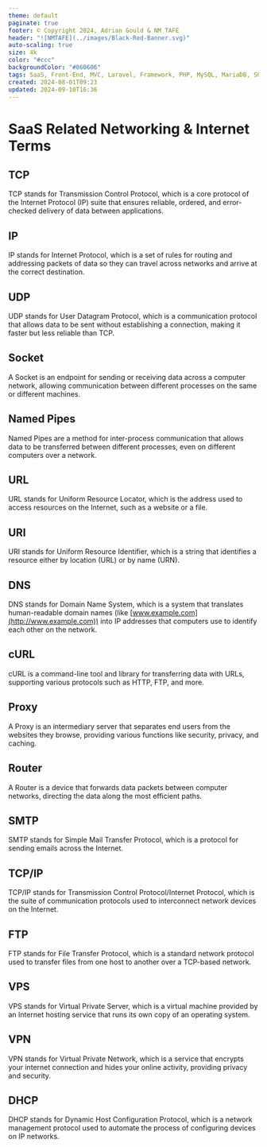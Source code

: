 ```yaml
---
theme: default
paginate: true
footer: © Copyright 2024, Adrian Gould & NM TAFE
header: "![NMTAFE](../images/Black-Red-Banner.svg)"
auto-scaling: true
size: 4k
color: "#ccc"
backgroundColor: "#060606"
tags: SaaS, Front-End, MVC, Laravel, Framework, PHP, MySQL, MariaDB, SQLite, Testing, Unit Testing, Feature Testng, PEST
created: 2024-08-01T09:23
updated: 2024-09-10T16:36
---
```


# SaaS Related Networking & Internet Terms
## TCP

TCP stands for Transmission Control Protocol, which is a core protocol of the Internet Protocol (IP) suite that ensures reliable, ordered, and error-checked delivery of data between applications.

## IP

IP stands for Internet Protocol, which is a set of rules for routing and addressing packets of data so they can travel across networks and arrive at the correct destination.

## UDP

UDP stands for User Datagram Protocol, which is a communication protocol that allows data to be sent without establishing a connection, making it faster but less reliable than TCP.

## Socket

A Socket is an endpoint for sending or receiving data across a computer network, allowing communication between different processes on the same or different machines.

## Named Pipes

Named Pipes are a method for inter-process communication that allows data to be transferred between different processes, even on different computers over a network.

## URL

URL stands for Uniform Resource Locator, which is the address used to access resources on the Internet, such as a website or a file.

## URI

URI stands for Uniform Resource Identifier, which is a string that identifies a resource either by location (URL) or by name (URN).

## DNS

DNS stands for Domain Name System, which is a system that translates human-readable domain names (like [www.example.com](http://www.example.com)) into IP addresses that computers use to identify each other on the network.

## cURL

cURL is a command-line tool and library for transferring data with URLs, supporting various protocols such as HTTP, FTP, and more.

## Proxy

A Proxy is an intermediary server that separates end users from the websites they browse, providing various functions like security, privacy, and caching.

## Router

A Router is a device that forwards data packets between computer networks, directing the data along the most efficient paths.

## SMTP

SMTP stands for Simple Mail Transfer Protocol, which is a protocol for sending emails across the Internet.

## TCP/IP

TCP/IP stands for Transmission Control Protocol/Internet Protocol, which is the suite of communication protocols used to interconnect network devices on the Internet.

## FTP

FTP stands for File Transfer Protocol, which is a standard network protocol used to transfer files from one host to another over a TCP-based network.

## VPS

VPS stands for Virtual Private Server, which is a virtual machine provided by an Internet hosting service that runs its own copy of an operating system.

## VPN

VPN stands for Virtual Private Network, which is a service that encrypts your internet connection and hides your online activity, providing privacy and security.

## DHCP

DHCP stands for Dynamic Host Configuration Protocol, which is a network management protocol used to automate the process of configuring devices on IP networks.
